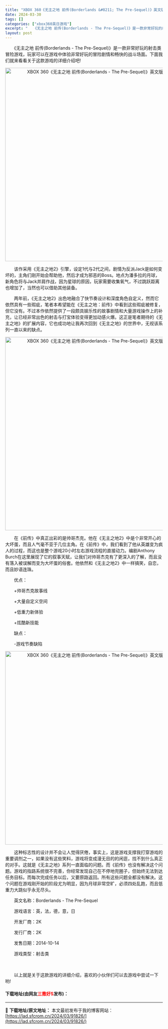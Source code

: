 ```yaml
---
title: "XBOX 360《无主之地 前传(Borderlands &#8211; The Pre-Sequel)》英文版GOD下载"
date: 2024-03-30
tags: []
categories: ["xbox360英日游戏"]
excerpt: "　　《无主之地 前传(Borderlands - The Pre-Sequel)》是一款非常好玩的射击类冒险游戏，玩家可以在游戏中体验非常好玩的冒险剧情和畅快的战斗场面。下面我们就来看看关于这款游戏的详细介绍吧! 　　该作采用《无主之地2》引擎，设定1代与2代之间，剧情为反派Jack是如何变坏的，主&hellip;"
layout: post
---
```


 <p>　　《无主之地 前传(Borderlands - The Pre-Sequel)》是一款非常好玩的射击类冒险游戏，玩家可以在游戏中体验非常好玩的冒险剧情和畅快的战斗场面。下面我们就来看看关于这款游戏的详细介绍吧!</p> <p align="center"><img align="" src="https://lad.sfcrom.cn/wp-content/uploads/2024/03/20240330_6607daeda91fb.webp" style="border-width: 0px; border-style: solid; width: 618px;" alt="XBOX 360《无主之地 前传(Borderlands - The Pre-Sequel)》英文版GOD下载" /></p> <p>　　该作采用《无主之地2》引擎，设定1代与2代之间，剧情为反派Jack是如何变坏的，主角们刚开始会帮助他，然后才成为邪恶的Boss。地点为潘多拉的月球，新角色将与Jack并肩作战，因为星球的原因，玩家需要收集氧气，不过跳跃距离也增加了，当然也可以借助其他装备。</p> <p>　　两年前，《无主之地2》出色地融合了快节奏设计和深度角色自定义，然而它依然具有一些瑕疵，笔者本希望能在《无主之地：前传》中看到这些瑕疵被修复，但它没有。不过本作依然提供了一段颇具娱乐性的故事剧情和大量游戏操作上的补充，让已经非常出色的射击与打宝体验变得更加动感火爆。这正是笔者期待的《无主之地》的扩展内容，它也成功地让我再次回到《无主之地》的世界中，无视该系列一直以来的缺点。</p> <p align="center"><img align="" src="https://lad.sfcrom.cn/wp-content/uploads/2024/03/20240330_6607daee9da65.webp" style="border-width: 0px; border-style: solid; width: 618px;" alt="XBOX 360《无主之地 前传(Borderlands - The Pre-Sequel)》英文版GOD下载" /></p> <p>　　在《前传》中真正出彩的是帅哥杰克。他在《无主之地2》中是个非常开心的大坏蛋，而且人气毫不亚于几位主角。在《前传》中，我们看到了他从英雄变为疯人的过程，而这也是整个游戏20小时左右游戏流程的直接动力。编剧Anthony Burch在这里展现了它的叙事天赋，让我们对帅哥杰克有了更深入的了解，而且没有落入被误解而变为大坏蛋的俗套。他依然和《无主之地2》中一样搞笑，自恋，而且妙语连珠。</p> <p>　　优点：</p> <p>　　+帅哥杰克故事线</p> <p>　　+大量自定义空间</p> <p>　　+低重力新体验</p> <p>　　+炫酷新技能</p> <p>　　缺点：</p> <p>　　-游戏节奏缺陷</p> <p align="center"><img align="" src="https://lad.sfcrom.cn/wp-content/uploads/2024/03/20240330_6607daef1fd4c.webp" style="border-width: 0px; border-style: solid; width: 618px;" alt="XBOX 360《无主之地 前传(Borderlands - The Pre-Sequel)》英文版GOD下载" /></p> <p>　　这种标志性的设计并不会让人觉得厌倦，事实上，这是游戏支撑我打穿游戏的重要调剂之一，如果没有这些笑料，游戏将变成漫无目的的闲逛，找不到什么真正的对手。这就是《无主之地》系列一直面临的问题。而《前传》也没有解决这个问题。游戏的指路系统很不完善，你经常发现自己在不停地兜圈子，但始终无法到达任务目标。而每次完成任务以后，又要原路返回。所有这些问题全都没有解决。这个问题在游戏刚开始的阶段尤为明显，因为月球非常空旷，必须四处乱跑，而且低重力大跳似乎永无尽头。</p> <p>　　英文名称：Borderlands - The Pre-Sequel</p> <p>　　游戏语言：英，法，德，意，日</p> <p>　　开发厂商：2K</p> <p>　　发行厂商：2K</p> <p>　　发售日期：2014-10-14</p> <p>　　游戏类型：射击类</p> <p><strong>　　</strong></p> <p>　　以上就是关于这款游戏的详细介绍，喜欢的小伙伴们可以去游戏中尝试一下哟!</p> <p><h4>下载地址(由网友<font color="red">三撒好S</font>发布)：</h4></p> 

---
📖 **下载地址/原文地址：** 本文最初发布于我的博客网站：[https://lad.sfcrom.cn/2024/03/91826/](https://lad.sfcrom.cn/2024/03/91826/)
